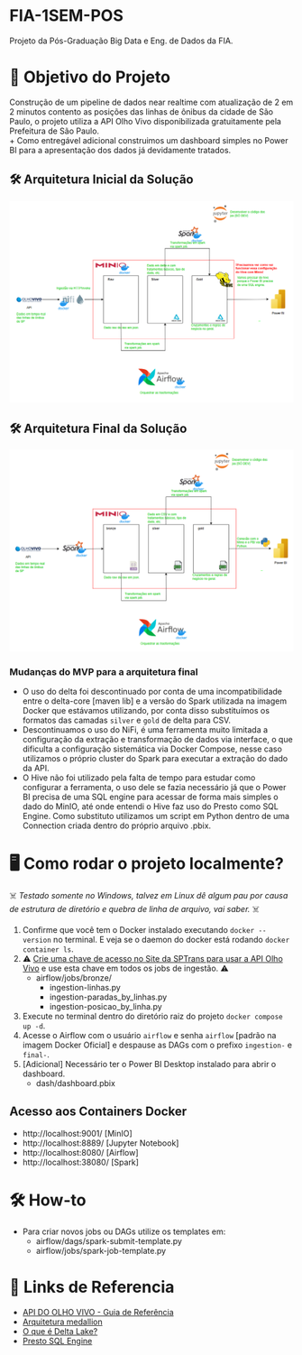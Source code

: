 # FIA-1SEM-POS
Projeto da Pós-Graduação Big Data e Eng. de Dados da FIA.

# 📌 Objetivo do Projeto
Construção de um pipeline de dados near realtime com atualização de 2 em 2 minutos contento as posições das linhas de ônibus da cidade de São Paulo, o projeto utiliza a API Olho Vivo disponibilizada gratuitamente pela Prefeitura de São Paulo.  
\+ Como entregável adicional construimos um dashboard simples no Power BI para a apresentação dos dados já devidamente tratados.

## 🛠️ Arquitetura Inicial da Solução
![](/docs/Screenshot_2025-01-03_180617.png)  
 
## 🛠️ Arquitetura Final da Solução  
![](/docs/Screenshot_2025-01-03_182843.png)  
### Mudanças do MVP para a arquitetura final
- O uso do delta foi descontinuado por conta de uma incompatibilidade entre o delta-core [maven lib] e a versão do Spark utilizada na imagem Docker que estávamos utilizando, por conta disso substituímos os formatos das camadas `silver` e `gold` de delta para CSV.
- Descontinuamos o uso do NiFi, é uma ferramenta muito limitada a configuração da extração e transformação de dados via interface, o que dificulta a configuração sistemática via Docker Compose, nesse caso utilizamos o próprio cluster do Spark para executar a extração do dado da API.
- O Hive não foi utilizado pela falta de tempo para estudar como configurar a ferramenta, o uso dele se fazia necessário já que o Power BI precisa de uma SQL engine para acessar de forma mais simples o dado do MinIO, até onde entendi o Hive faz uso do Presto como SQL Engine. Como substituto utilizamos um script em Python dentro de uma Connection criada dentro do próprio arquivo .pbix.

# 🖥️ Como rodar o projeto localmente?
☠️ _Testado somente no Windows, talvez em Linux dê algum pau por causa de estrutura de diretório e quebra de linha de arquivo, vai saber._ ☠️

1. Confirme que você tem o Docker instalado executando `docker --version` no terminal. E veja se o daemon do docker está rodando `docker container ls`.
2. ⚠️ [Crie uma chave de acesso no Site da SPTrans para usar a API Olho Vivo](https://www.sptrans.com.br/desenvolvedores) e use esta chave em todos os jobs de ingestão. ⚠️
    - airflow/jobs/bronze/
        - ingestion-linhas.py
        - ingestion-paradas_by_linhas.py
        - ingestion-posicao_by_linha.py
3. Execute no terminal dentro do diretório raiz do projeto `docker compose up -d`.
4. Acesse o Airflow com o usuário `airflow` e senha `airflow` [padrão na imagem Docker Oficial] e despause as DAGs com o prefixo `ingestion-` e `final-`.
5. [Adicional] Necessário ter o Power BI Desktop instalado para abrir o dashboard.
    - dash/dashboard.pbix

## Acesso aos Containers Docker
- http://localhost:9001/ [MinIO]
- http://localhost:8889/ [Jupyter Notebook]
- http://localhost:8080/ [Airflow]
- http://localhost:38080/ [Spark]

# 🛠️ How-to
- Para criar novos jobs ou DAGs utilize os templates em:
    - airflow/dags/spark-submit-template.py
    - airflow/jobs/spark-job-template.py

# 📖 Links de Referencia
- [API DO OLHO VIVO - Guia de Referência](https://www.sptrans.com.br/desenvolvedores/api-do-olho-vivo-guia-de-referencia/documentacao-api/)
- [Arquitetura medallion](https://www.databricks.com/br/glossary/medallion-architecture)
- [O que é Delta Lake?](https://docs.databricks.com/pt/delta/index.html)
- [Presto SQL Engine](https://prestodb.io/)
